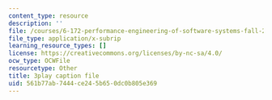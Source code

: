```yaml
---
content_type: resource
description: ''
file: /courses/6-172-performance-engineering-of-software-systems-fall-2018/561b77ab7444ce245b650dc0b805e369_xwE568oVQ1Y.srt
file_type: application/x-subrip
learning_resource_types: []
license: https://creativecommons.org/licenses/by-nc-sa/4.0/
ocw_type: OCWFile
resourcetype: Other
title: 3play caption file
uid: 561b77ab-7444-ce24-5b65-0dc0b805e369
---
```

